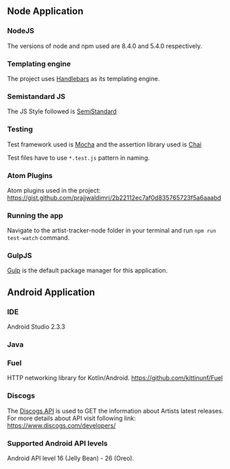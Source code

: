 ## Node Application

### NodeJS

The versions of node and npm used are 8.4.0 and 5.4.0 respectively.

### Templating engine

The project uses [Handlebars](https://handlebarsjs.com) as its templating engine.

### Semistandard JS

The JS Style followed is [SemiStandard](https://github.com/Flet/semistandard)

### Testing

Test framework used is [Mocha](https://mochajs.org) and the assertion library used is [Chai](http://chaijs.com/)

Test files have to use `*.test.js` pattern in naming.

### Atom Plugins

Atom plugins used in the project:
<https://gist.github.com/prajjwaldimri/2b22112ec7af0d835765723f5a6aaabd>

### Running the app

Navigate to the artist-tracker-node folder in your terminal and run `npm run test-watch` command.

### GulpJS

[Gulp](https://gulpjs.com/) is the default package manager for this application.

## Android Application

### IDE 

Android Studio 2.3.3 

### Java

### Fuel

HTTP networking library for Kotlin/Android.
<https://github.com/kittinunf/Fuel>

### Discogs

The [Discogs API](https://www.discogs.com/developers/) is used to GET the information about Artists latest releases. For more details about API visit following link:
<https://www.discogs.com/developers/>

### Supported Android API levels

Android API level 16 (Jelly Bean) - 26 (Oreo).


